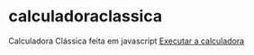 # calculadoraclassica
Calculadora Clássica feita em javascript
<a href="https://alex5ander.github.io/calculadoraclassica">Executar a calculadora</a>

